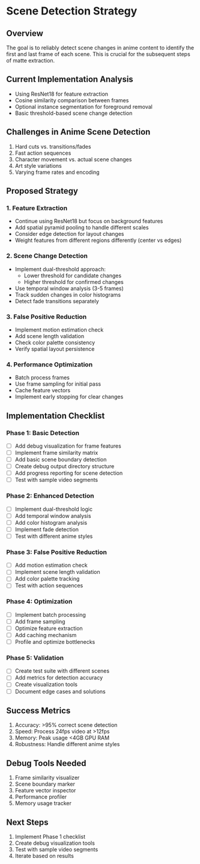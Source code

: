 # Scene Detection Strategy

## Overview
The goal is to reliably detect scene changes in anime content to identify the first and last frame of each scene. This is crucial for the subsequent steps of matte extraction.

## Current Implementation Analysis
- Using ResNet18 for feature extraction
- Cosine similarity comparison between frames
- Optional instance segmentation for foreground removal
- Basic threshold-based scene change detection

## Challenges in Anime Scene Detection
1. Hard cuts vs. transitions/fades
2. Fast action sequences
3. Character movement vs. actual scene changes
4. Art style variations
5. Varying frame rates and encoding

## Proposed Strategy

### 1. Feature Extraction
- Continue using ResNet18 but focus on background features
- Add spatial pyramid pooling to handle different scales
- Consider edge detection for layout changes
- Weight features from different regions differently (center vs edges)

### 2. Scene Change Detection
- Implement dual-threshold approach:
  - Lower threshold for candidate changes
  - Higher threshold for confirmed changes
- Use temporal window analysis (3-5 frames)
- Track sudden changes in color histograms
- Detect fade transitions separately

### 3. False Positive Reduction
- Implement motion estimation check
- Add scene length validation
- Check color palette consistency
- Verify spatial layout persistence

### 4. Performance Optimization
- Batch process frames
- Use frame sampling for initial pass
- Cache feature vectors
- Implement early stopping for clear changes

## Implementation Checklist

### Phase 1: Basic Detection
- [ ] Add debug visualization for frame features
- [ ] Implement frame similarity matrix
- [ ] Add basic scene boundary detection
- [ ] Create debug output directory structure
- [ ] Add progress reporting for scene detection
- [ ] Test with sample video segments

### Phase 2: Enhanced Detection
- [ ] Implement dual-threshold logic
- [ ] Add temporal window analysis
- [ ] Add color histogram analysis
- [ ] Implement fade detection
- [ ] Test with different anime styles

### Phase 3: False Positive Reduction
- [ ] Add motion estimation check
- [ ] Implement scene length validation
- [ ] Add color palette tracking
- [ ] Test with action sequences

### Phase 4: Optimization
- [ ] Implement batch processing
- [ ] Add frame sampling
- [ ] Optimize feature extraction
- [ ] Add caching mechanism
- [ ] Profile and optimize bottlenecks

### Phase 5: Validation
- [ ] Create test suite with different scenes
- [ ] Add metrics for detection accuracy
- [ ] Create visualization tools
- [ ] Document edge cases and solutions

## Success Metrics
1. Accuracy: >95% correct scene detection
2. Speed: Process 24fps video at >12fps
3. Memory: Peak usage <4GB GPU RAM
4. Robustness: Handle different anime styles

## Debug Tools Needed
1. Frame similarity visualizer
2. Scene boundary marker
3. Feature vector inspector
4. Performance profiler
5. Memory usage tracker

## Next Steps
1. Implement Phase 1 checklist
2. Create debug visualization tools
3. Test with sample video segments
4. Iterate based on results 